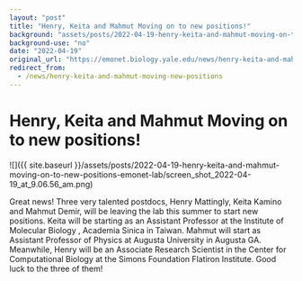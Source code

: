 ```yaml
---
layout: "post"
title: "Henry, Keita and Mahmut Moving on to new positions!"
background: "assets/posts/2022-04-19-henry-keita-and-mahmut-moving-on-to-new-positions-emonet-lab/screen_shot_2022-04-19_at_9.06.56_am.png"
background-use: "no"
date: "2022-04-19"
original_url: "https://emonet.biology.yale.edu/news/henry-keita-and-mahmut-moving-new-positions"
redirect_from:
  - /news/henry-keita-and-mahmut-moving-new-positions
---
```

# Henry, Keita and Mahmut Moving on to new positions!

![]({{ site.baseurl }}/assets/posts/2022-04-19-henry-keita-and-mahmut-moving-on-to-new-positions-emonet-lab/screen_shot_2022-04-19_at_9.06.56_am.png)

Great news! Three very talented postdocs, Henry Mattingly, Keita Kamino and Mahmut Demir, will be leaving the lab this summer to start new positions. Keita will be starting as an Assistant Professor at the Institute of Molecular Biology , Academia Sinica in Taiwan. Mahmut will start as Assistant Professor of Physics at Augusta University in Augusta GA. Meanwhile, Henry will be an Associate Research Scientist in the Center for Computational Biology at the Simons Foundation Flatiron Institute. Good luck to the three of them!